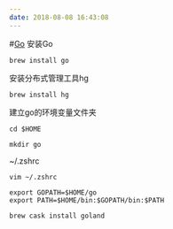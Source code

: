 ```yaml
---
date: 2018-08-08 16:43:08
---
```


#[Go](https://golang.org/)
安装Go

`brew install go`

安装分布式管理工具hg

 `brew install hg`

建立go的环境变量文件夹

```
cd $HOME

mkdir go
```

~/.zshrc

```
vim ~/.zshrc

export GOPATH=$HOME/go
export PATH=$HOME/bin:$GOPATH/bin:$PATH
```


`brew cask install goland`